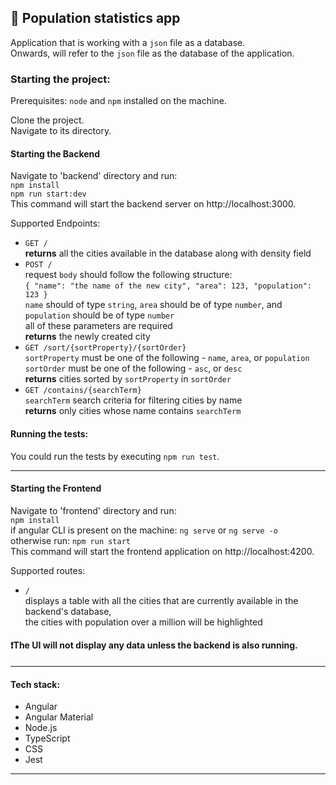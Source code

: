 ## 📝 Population statistics app

Application that is working with a `json` file as a database.\
Onwards, will refer to the `json` file as the database of the application.

### Starting the project:
Prerequisites:
`node` and `npm` installed on the machine.

Clone the project. \
Navigate to its directory.

#### Starting the Backend
Navigate to 'backend' directory and run:\
`npm install` \
`npm run start:dev`\
This command will start the backend server on http://localhost:3000.

Supported Endpoints:
- `GET /` \
    **returns** all the cities available in the database along with density field
- `POST /` \
    request `body` should follow the following structure: \
    `{
        "name": "the name of the new city",
        "area": 123,
        "population": 123
    }`\
    `name` should of type `string`, `area` should be of type `number`, and `population` should be of type `number`\
    all of these parameters are required\
    **returns** the newly created city 
- `GET /sort/{sortProperty}/{sortOrder}` \
    `sortProperty` must be one of the following - `name`, `area`, or `population`\
    `sortOrder` must be one of the following - `asc`, or `desc` \
    **returns** cities sorted by `sortProperty` in `sortOrder` 
- `GET /contains/{searchTerm}` \
    `searchTerm` search criteria for filtering cities by name \
    **returns** only cities whose name contains `searchTerm`

#### Running the tests:
You could run the tests by executing `npm run test`.

---

#### Starting the Frontend

Navigate to 'frontend' directory and run:\
`npm install` \
if angular CLI is present on the machine:
`ng serve` or `ng serve -o`\
otherwise run:
`npm run start`\
This command will start the frontend application on http://localhost:4200.

Supported routes:
- `/` \
displays a table with all the cities that are currently available in the backend's database, \
the cities with population over a million will be highlighted

#### ❗The UI will not display any data unless the backend is also running.

---

#### Tech stack:

- Angular
- Angular Material
- Node.js
- TypeScript
- CSS
- Jest

---